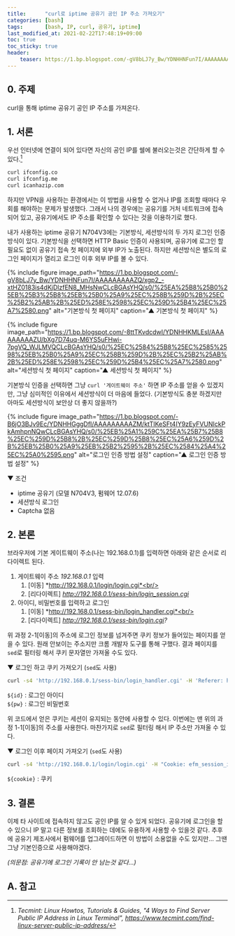 ```yaml
---
title:      "curl로 iptime 공유기 공인 IP 주소 가져오기"
categories: [bash]
tags:       [bash, IP, curl, 공유기, iptime]
last_modified_at: 2021-02-22T17:48:19+09:00
toc: true
toc_sticky: true
header:
    teaser: https://1.bp.blogspot.com/-gV8bLJ7y_Bw/YDNHHNFun7I/AAAAAAAAAZQ/xgp2_-xtHZ0183is4dKjDlzfEN8_MHsNwCLcBGAsYHQ/s0/%25EA%25B8%25B0%25EB%25B3%25B8%25EB%25B0%25A9%25EC%258B%259D%2B%25EC%25B2%25AB%2B%25ED%258E%2598%25EC%259D%25B4%25EC%25A7%2580.png
---
```

## 0. 주제
curl을 통해 iptime 공유기 공인 IP 주소를 가져온다.

## 1. 서론
우선 인터넷에 연결이 되어 있다면 자신의 공인 IP를 쉘에 불러오는것은 간단하게 할 수 있다.[^IP-addr]

```bash
curl ifconfig.co
curl ifconfig.me
curl icanhazip.com
```

하지만 VPN을 사용하는 환경에서는 이 방법을 사용할 수 없거나 IP를 조회할 때마다 우회를 해야하는 문제가 발생했다. 그래서 나의 경우에는 공유기를 거처 네트워크에 접속되어 있고, 공유기에서도 IP 주소를 확인할 수 있다는 것을 이용하기로 했다.

 내가 사용하는 iptime 공유기 N704V3에는 기본방식, 세션방식의 두 가지 로그인 인증 방식이 있다. 기본방식을 선택하면 HTTP Basic 인증이 사용되며, 공유기에 로그인 할 필요도 없이 공유기 접속 첫 페이지에 외부 IP가 노출된다. 하지만 세션방식은 별도의 로그인 페이지가 열리고 로그인 이후 외부 IP를 볼 수 있다.

 {% include figure image_path="https://1.bp.blogspot.com/-gV8bLJ7y_Bw/YDNHHNFun7I/AAAAAAAAAZQ/xgp2_-xtHZ0183is4dKjDlzfEN8_MHsNwCLcBGAsYHQ/s0/%25EA%25B8%25B0%25EB%25B3%25B8%25EB%25B0%25A9%25EC%258B%259D%2B%25EC%25B2%25AB%2B%25ED%258E%2598%25EC%259D%25B4%25EC%25A7%2580.png" alt="기본방식 첫 페이지" caption="▲ 기본방식 첫 페이지" %}

 {% include figure image_path="https://1.bp.blogspot.com/-8ttTKvdcdwI/YDNHHKMLEsI/AAAAAAAAAZU/bXg7D74uq-M6YS5uFHwi-7pgVQ_WJLMVQCLcBGAsYHQ/s0/%25EC%2584%25B8%25EC%2585%2598%25EB%25B0%25A9%25EC%258B%259D%2B%25EC%25B2%25AB%2B%25ED%258E%2598%25EC%259D%25B4%25EC%25A7%2580.png" alt="세션방식 첫 페이지" caption="▲ 세션방식 첫 페이지" %}

기본방식 인증을 선택하면 그냥 `curl '게이트웨이 주소'` 하면 IP 주소를 얻을 수 있겠지만, 그냥 심미적인 이유에서 세션방식이 더 마음에 들었다. (기본방식도 충분 하겠지만 아마도 세션방식이 보안상 더 좋지 않을까?)

 {% include figure image_path="https://1.bp.blogspot.com/-B6jO3BJv9Ec/YDNHHGggDfI/AAAAAAAAAZM/ktTIKeSFt4IY9zEyFVUNIckPkAmhpnNQwCLcBGAsYHQ/s0/%25EB%25A1%259C%25EA%25B7%25B8%25EC%259D%25B8%2B%25EC%259D%25B8%25EC%25A6%259D%2B%25EB%25B0%25A9%25EB%25B2%2595%2B%25EC%2584%25A4%25EC%25A0%2595.png" alt="로그인 인증 방법 설정" caption="▲ 로그인 인증 방법 설정" %}

▼ 조건
* iptime 공유기 (모델 N704V3, 펌웨어 12.07.6)
* 세션방식 로그인
* Captcha 없음

## 2. 본론
브라우저에 기본 게이트웨이 주소(나는 192.168.0.1)를 입력하면 아래와 같은 순서로 리다이렉트 된다.

1. 게이트웨이 주소 *192.168.0.1* 입력<br/>
   1) [이동] *http://192.168.0.1/login/login.cgi*<br/>
   2) [리다이렉트] *http://192.168.0.1/sess-bin/login_session.cgi*
2. 아이디, 비밀번호를 입력하고 로그인<br/>
   1) [이동] *http://192.168.0.1/sess-bin/login_handler.cgi*<br/>
   2) [리다이렉트] *http://192.168.0.1/sess-bin/login.cgi?*

위 과정 2-1[이동]의 주소에 로그인 정보를 넘겨주면 쿠키 정보가 들어있는 페이지를 얻을 수 있다. 원래 안보이는 주소지만 크롬 개발자 도구를 통해 구했다. 결과 페이지를 `sed`로 필터링 해서 쿠키 문자열만 가져올 수도 있다.

▼ 로그인 하고 쿠키 가져오기 (`sed`도 사용)
```bash
curl -s4 'http://192.168.0.1/sess-bin/login_handler.cgi' -H 'Referer: http://192.168.0.1' --data-urlencode 'username=${id}' --data-urlencode '$passwd={pw}' | sed -En "s/^setCookie\('(.*)'\);/\1/p")
```
`${id}` : 로그인 아이디<br/>
`${pw}` : 로그인 비밀번호<br/>

위 코드에서 얻은 쿠키는 세션이 유지되는 동안에 사용할 수 있다. 이번에는 맨 위의 과정 1-1[이동]의 주소를 사용한다. 마찬가지로 `sed`로 필터링 해서 IP 주소만 가져올 수 있다.

▼ 로그인 이후 페이지 가져오기 (`sed`도 사용)
```bash
curl -s4 'http://192.168.0.1/login/login.cgi' -H "Cookie: efm_session_id=${cookie}" | sed -En "s,.*동적 IP - 연결됨 - (.*).*,\1,p"
```
`${cookie}` : 쿠키<br/>

## 3. 결론
이제 타 사이트에 접속하지 않고도 공인 IP를 알 수 있게 되었다. 공유기에 로그인을 할 수 있으니 IP 말고 다른 정보를 조회하는 데에도 유용하게 사용할 수 있을것 같다. 추후에 공유기 제조사에서 펌웨어를 업그레이드하면 이 방법이 소용없을 수도 있지만... 그땐 그냥 기본인증으로 사용해야겠다.

*(의문점: 공유기에 로그인 기록이 안 남는것 같다...)*

## A. 참고
[^IP-addr]: *Tecmint: Linux Howtos, Tutorials & Guides, "4 Ways to Find Server Public IP Address in Linux Terminal", <https://www.tecmint.com/find-linux-server-public-ip-address/>*
